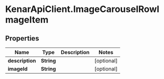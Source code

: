 # KenarApiClient.ImageCarouselRowImageItem

## Properties

Name | Type | Description | Notes
------------ | ------------- | ------------- | -------------
**description** | **String** |  | [optional] 
**imageId** | **String** |  | [optional] 


